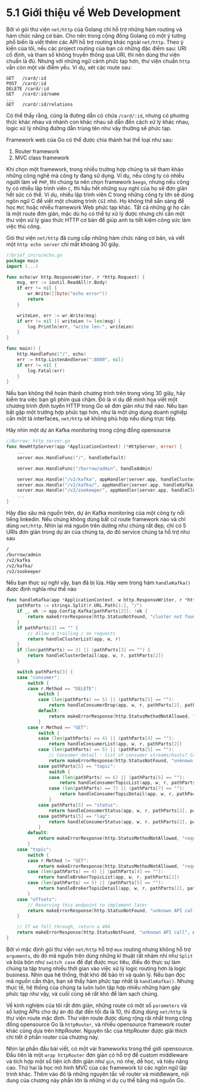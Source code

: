 # 5.1 Giới thiệu về Web Development

Bởi vì gói thư viện `net/http` của Golang chỉ hỗ trợ những hàm routing và hàm chức năng cơ bản. Cho nên trong cộng đồng Golang có một ý tưởng phổ biến là viết thêm các API hỗ trợ routing khác ngoài `net/http`. Theo ý kiến của tôi, nếu các project routing của bạn có những đặc điểm sau: URI cố định, và tham số không truyền thông qua URI, thì nên dùng thư viện chuẩn là đủ. Nhưng với những ngữ cảnh phức tạp hơn, thư viện chuẩn `http` vẫn còn một vài điểm yếu. Ví dụ, xét các route sau:

```
GET   /card/:id
POST  /card/:id
DELETE /card/:id
GET   /card/:id/name
...
GET   /card/:id/relations
```

Có thể thấy rằng, cũng là đường dẫn có chứa `/card/:id`, nhưng có phương thức khác nhau và nhánh con khác nhau sẽ dẫn đến cách xử lý khác nhau, logic xử lý những đường dẫn trùng tên như vậy thường sẽ phức tạp.

Framework web của Go có thể được chia thành hai thể loại như sau:

1. Router framework
2. MVC class framework

Khi chọn một framework, trong nhiều trường hợp chúng ta sẽ tham khảo những công nghệ mà công ty đang sử dụng. Ví dụ, nếu công ty có nhiều người làm về `PHP`, thì chúng ta nên chọn framework `beego`, nhưng nếu công ty có nhiều lập trình viên `C`, thì hầu hết những suy nghĩ của họ sẽ đơn giản hết sức có thể. Ví dụ, nhiều lập trình viên C trong những công ty lớn sẽ dùng ngôn ngữ C để viết một chương trình `CGI` nhỏ. Họ không thể sẵn sàng để học `MVC` hoặc nhiều framework Web phức tạp khác. Tất cả những gì họ cần là một route đơn giản, mặc dù họ có thể tự xử lý được nhưng chỉ cần một thư viện xử lý giao thức HTTP cơ bản để giúp anh ta tiết kiệm công sức làm việc thủ công.

Gói thư viện `net/http` đã cung cấp những hàm chức năng cơ bản, và viết một `http echo server` chỉ mất khoảng 30 giây.

```go
//brief_intro/echo.go
package main
import (...)

func echo(wr http.ResponseWriter, r *http.Request) {
    msg, err := ioutil.ReadAll(r.Body)
    if err != nil {
        wr.Write([]byte("echo error"))
        return
    }

    writeLen, err := wr.Write(msg)
    if err != nil || writeLen != len(msg) {
        log.Println(err, "write len:", writeLen)
    }
}

func main() {
    http.HandleFunc("/", echo)
    err := http.ListenAndServe(":8080", nil)
    if err != nil {
        log.Fatal(err)
    }
}
```

Nếu bạn không thể hoàn thành chương trình trên trong vòng 30 giây, hãy kiểm tra việc bạn gõ phím quá chậm. Đó là ví dụ để minh họa viết một chương trình định tuyến HTTP trong Go sẽ đơn giản như thế nào. Nếu bạn bắt gặp một trường hợp phức tạp hơn, như là một ứng dụng doanh nghiệp cần một tá interfaces, `net/http` sẽ không phù hợp nếu dùng trực tiếp.

Hãy nhìn một dự án Kafka monitoring trong cộng đồng opensource

```go
//Burrow: http_server.go
func NewHttpServer(app *ApplicationContext) (*HttpServer, error) {
    ...
    server.mux.HandleFunc("/", handleDefault)

    server.mux.HandleFunc("/burrow/admin", handleAdmin)

    server.mux.Handle("/v2/kafka", appHandler{server.app, handleClusterList})
    server.mux.Handle("/v2/kafka/", appHandler{server.app, handleKafka})
    server.mux.Handle("/v2/zookeeper", appHandler{server.app, handleClusterList})
    ...
}
```

Hãy đào sâu mã nguồn trên, dự án Kafka monitoring của một công ty nổi tiếng linkedin. Nếu chúng không dùng bất cứ route framework nào và chỉ dùng `net/http`. Nhìn lại mã nguồn trên dường như chúng rất đẹp, chỉ có 5 URIs đơn giản trong dự án của chúng ta, do đó service chúng ta hỗ trợ như sau

```sh
/
/burrow/admin
/v2/kafka
/v2/kafka/
/v2/zookeeper
```

Nếu bạn thực sự nghĩ vậy, bạn đã bị lừa. Hãy xem trong hàm `handleKafka()` được định nghĩa như thế nào

```go
func handleKafka(app *ApplicationContext, w http.ResponseWriter, r *http.Request) (int, string) {
    pathParts := strings.Split(r.URL.Path[1:], "/")
    if _, ok := app.Config.Kafka[pathParts[2]]; !ok {
        return makeErrorResponse(http.StatusNotFound, "cluster not found", w, r)
    }
    if pathParts[2] == "" {
        // Allow a trailing / on requests
        return handleClusterList(app, w, r)
    }
    if (len(pathParts) == 3) || (pathParts[3] == "") {
        return handleClusterDetail(app, w, r, pathParts[2])
    }

    switch pathParts[3] {
    case "consumer":
        switch {
        case r.Method == "DELETE":
            switch {
            case (len(pathParts) == 5) || (pathParts[5] == ""):
                return handleConsumerDrop(app, w, r, pathParts[2], pathParts[4])
            default:
                return makeErrorResponse(http.StatusMethodNotAllowed, "request method not supported", w, r)
            }
        case r.Method == "GET":
            switch {
            case (len(pathParts) == 4) || (pathParts[4] == ""):
                return handleConsumerList(app, w, r, pathParts[2])
            case (len(pathParts) == 5) || (pathParts[5] == ""):
                // Consumer detail - list of consumer streams/hosts? Can be config info later
                return makeErrorResponse(http.StatusNotFound, "unknown API call", w, r)
            case pathParts[5] == "topic":
                switch {
                case (len(pathParts) == 6) || (pathParts[6] == ""):
                    return handleConsumerTopicList(app, w, r, pathParts[2], pathParts[4])
                case (len(pathParts) == 7) || (pathParts[7] == ""):
                    return handleConsumerTopicDetail(app, w, r, pathParts[2], pathParts[4], pathParts[6])
                }
            case pathParts[5] == "status":
                return handleConsumerStatus(app, w, r, pathParts[2], pathParts[4], false)
            case pathParts[5] == "lag":
                return handleConsumerStatus(app, w, r, pathParts[2], pathParts[4], true)
            }
        default:
            return makeErrorResponse(http.StatusMethodNotAllowed, "request method not supported", w, r)
        }
    case "topic":
        switch {
        case r.Method != "GET":
            return makeErrorResponse(http.StatusMethodNotAllowed, "request method not supported", w, r)
        case (len(pathParts) == 4) || (pathParts[4] == ""):
            return handleBrokerTopicList(app, w, r, pathParts[2])
        case (len(pathParts) == 5) || (pathParts[5] == ""):
            return handleBrokerTopicDetail(app, w, r, pathParts[2], pathParts[4])
        }
    case "offsets":
        // Reserving this endpoint to implement later
        return makeErrorResponse(http.StatusNotFound, "unknown API call", w, r)
    }

    // If we fell through, return a 404
    return makeErrorResponse(http.StatusNotFound, "unknown API call", w, r)
}
```

Bởi vì mặc định gói thư viện `net/http` hỗ trợ `mux` routing nhưng không hỗ trợ `arguments`, do đó mã nguồn trên dùng những kĩ thuật rất nhảm nhí như `Split` và bừa bộn như `switch case` để đạt được mục tiêu, điều đó thực sự làm chúng ta tập trung nhiều thời gian vào việc xử lý logic routing hơn là logic business. Nhìn qua hệ thống, thật khó để bảo trì và quản lý. Nếu bạn đọc mã nguồn cẩn thận, bạn sẽ thấy hàm phức tạp nhất là `handleKafka()`. Nhưng thực tế, hệ thống của chúng ta luôn luôn tập hợp nhiều những hàm gây phức tạp như vậy, và cuối cùng sẽ rất khó để làm sạch chúng.

Về kinh nghiệm của tôi rất đơn giản, những route có một số `parameters` và số lượng APIs cho dự án đó đạt đến tối đa là 10, thì đừng dùng `net/http` là thư viện route mặc định. Thư viện route được dùng rộng rãi nhất trong cộng đồng opensource Go là `httpRouter`, và nhiều opensource framework router khác cũng dựa trên httpRouter. Nguyên tắc của httpRouter được giải thích chi tiết ở phần router của chương này.

Nhìn lại phần đầu bài viết, có một vài frameworks trong thế giới opensource. Đầu tiên là một `wrap httpRouter` đơn giản có hỗ trợ để custom middleware và tích hợp một số tiện ích đơn giản như `gin`, nó nhẹ, dễ học, và hiệu năng cao. Thứ hai là học mô hình MVC của các framework từ các ngôn ngữ lập trình khác.
Thêm vào đó là những nguyên tắc về router và middleware, nội dung của chương này phần lớn là những ví dụ cụ thể bằng mã nguồn Go.
